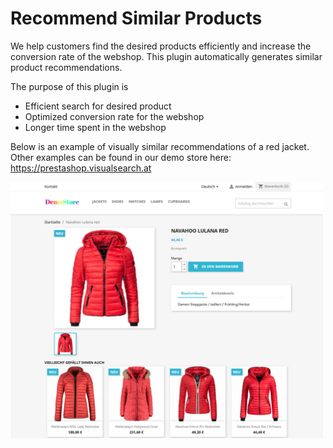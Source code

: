 # Recommend Similar Products
We help customers find the desired products efficiently and increase the conversion rate of the webshop. This plugin automatically generates similar product recommendations.

The purpose of this plugin is
* Efficient search for desired product
* Optimized conversion rate for the webshop
* Longer time spent in the webshop

Below is an example of visually similar recommendations of a red jacket. Other examples can be found in our demo store here: https://prestashop.visualsearch.at

<img src="/views/img/jacket.png" alt="drawing" width="500px"/>

